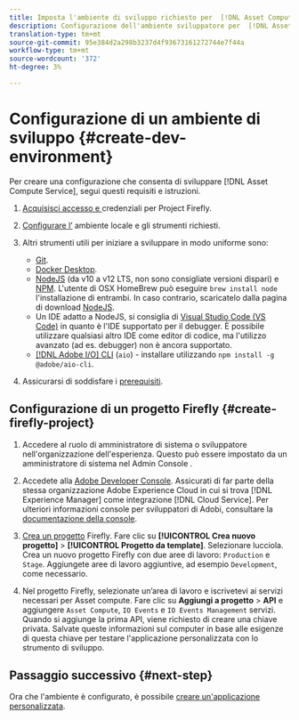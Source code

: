 ```yaml
---
title: Imposta l'ambiente di sviluppo richiesto per  [!DNL Asset Compute Service]
description: Configurazione dell'ambiente sviluppatore per  [!DNL Asset Compute Service] iniziare a creare e testare codice personalizzato.
translation-type: tm+mt
source-git-commit: 95e384d2a298b3237d4f93673161272744e7f44a
workflow-type: tm+mt
source-wordcount: '372'
ht-degree: 3%

---
```



# Configurazione di un ambiente di sviluppo {#create-dev-environment}

Per creare una configurazione che consenta di sviluppare [!DNL Asset Compute Service], segui questi requisiti e istruzioni.

1. [Acquisisci accesso e ](https://github.com/AdobeDocs/project-firefly/blob/master/getting_started/setup.md#acquire-access-and-credentials) credenziali per Project Firefly.

1. [Configurare l’](https://github.com/AdobeDocs/project-firefly/blob/master/getting_started/setup.md#local-environment-set-up) ambiente locale e gli strumenti richiesti.

1. Altri strumenti utili per iniziare a sviluppare in modo uniforme sono:

   * [Git](https://git-scm.com/).
   * [Docker Desktop](https://www.docker.com/get-started).
   * [NodeJS](https://nodejs.org) (da v10 a v12 LTS, non sono consigliate versioni dispari) e  [NPM](https://www.npmjs.com). L&#39;utente di OSX HomeBrew può eseguire `brew install node` l&#39;installazione di entrambi. In caso contrario, scaricatelo dalla pagina di download [NodeJS](https://nodejs.org/it/).
   * Un IDE adatto a NodeJS, si consiglia di [Visual Studio Code (VS Code)](https://code.visualstudio.com) in quanto è l&#39;IDE supportato per il debugger. È possibile utilizzare qualsiasi altro IDE come editor di codice, ma l&#39;utilizzo avanzato (ad es. debugger) non è ancora supportato.
   * [[!DNL Adobe I/O] CLI](https://github.com/adobe/aio-cli) (`aio`) - installare utilizzando  `npm install -g @adobe/aio-cli`.

1. Assicurarsi di soddisfare i [prerequisiti](/help/understand-extensibility.md#prerequisites-and-provisioning).

## Configurazione di un progetto Firefly {#create-firefly-project}

1. Accedere al ruolo di amministratore di sistema o sviluppatore nell&#39;organizzazione dell&#39;esperienza. Questo può essere impostato da un amministratore di sistema nel Admin Console [](https://adminconsole.adobe.com/overview).

1. Accedete alla [ Adobe Developer Console](https://console.adobe.io/). Assicurati di far parte della stessa organizzazione Adobe Experience Cloud in cui si trova [!DNL Experience Manager] come integrazione [!DNL Cloud Service]. Per ulteriori informazioni  console per sviluppatori di Adobi, consultare la [documentazione della console](https://www.adobe.io/apis/experienceplatform/console/docs.html).

1. [Crea un progetto](https://www.adobe.io/apis/experienceplatform/project-firefly/docs.html#!AdobeDocs/project-firefly/master/getting_started/first_app.md) Firefly. Fare clic su **[!UICONTROL Crea nuovo progetto]** > **[!UICONTROL Progetto da template]**. Selezionare lucciola. Crea un nuovo progetto Firefly con due aree di lavoro: `Production` e `Stage`. Aggiungete aree di lavoro aggiuntive, ad esempio `Development`, come necessario.

1. Nel progetto Firefly, selezionate un’area di lavoro e iscrivetevi ai servizi necessari per  Asset compute. Fare clic su **Aggiungi a progetto** > **API** e aggiungere `Asset Compute`, `IO Events` e `IO Events Management` servizi. Quando si aggiunge la prima API, viene richiesto di creare una chiave privata. Salvate queste informazioni sul computer in base alle esigenze di questa chiave per testare l&#39;applicazione personalizzata con lo strumento di sviluppo.

## Passaggio successivo {#next-step}

Ora che l&#39;ambiente è configurato, è possibile [creare un&#39;applicazione personalizzata](develop-custom-application.md).

<!-- TBD items for later:
 
* Any steps in the beginning that lead to gotchas later should be called out for caution? For example,
  * don't change some defaults initially
  * know risks when deviating from standard path
  * naming conventions to follow
  * Retrieve and format credentials (YAML file details)
-->
